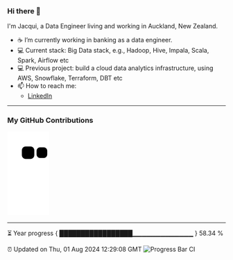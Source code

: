 ### Hi there 👋
I'm Jacqui, a Data Engineer living and working in Auckland, New Zealand.
- ☕ I’m currently working in banking as a data engineer.
- 💻 Current stack: Big Data stack, e.g., Hadoop, Hive, Impala, Scala, Spark, Airflow etc
- 💻 Previous project: build a cloud data analytics infrastructure, using AWS, Snowflake, Terraform, DBT etc
- 📫 How to reach me: 
     - [LinkedIn](https://www.linkedin.com/in/jacqui-wu/) 
 
---
### My GitHub Contributions    

![](https://raw.githubusercontent.com/phh95/phh95/main/assets/github-contribution-grid-snake.svg)

---
⏳ Year progress { █████████████████▁▁▁▁▁▁▁▁▁▁▁▁▁ } 58.34 %

⏰ Updated on Thu, 01 Aug 2024 12:29:08 GMT
![Progress Bar CI](https://github.com/jacquiwuc/jacquiwuc/workflows/Progress%20Bar%20CI/badge.svg)


